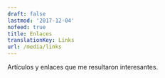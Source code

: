 ```yaml
---
draft: false
lastmod: '2017-12-04'
nofeed: true
title: Enlaces
translationKey: Links
url: /media/links
---
```


Artículos y enlaces que me resultaron interesantes.